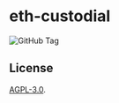 # eth-custodial

![GitHub Tag](https://img.shields.io/github/v/tag/grassrootseconomics/eth-custodial)

## License

[AGPL-3.0](LICENSE).